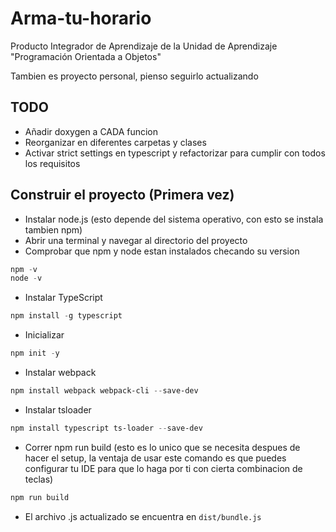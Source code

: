 # Arma-tu-horario

Producto Integrador de Aprendizaje de la Unidad de Aprendizaje "Programación Orientada a Objetos"

Tambien es proyecto personal, pienso seguirlo actualizando

## TODO

- Añadir doxygen a CADA funcion
- Reorganizar en diferentes carpetas y clases
- Activar strict settings en typescript y refactorizar para cumplir con todos los requisitos

## Construir el proyecto (Primera vez)

- Instalar node.js (esto depende del sistema operativo, con esto se instala tambien npm)
- Abrir una terminal y navegar al directorio del proyecto
- Comprobar que npm y node estan instalados checando su version

```powershell
npm -v
node -v
```

- Instalar TypeScript

```powershell
npm install -g typescript
```

- Inicializar

```powershell
npm init -y
```

- Instalar webpack

```powershell
npm install webpack webpack-cli --save-dev
```

- Instalar tsloader

```powershell
npm install typescript ts-loader --save-dev
```

- Correr npm run build (esto es lo unico que se necesita despues de hacer el setup, la ventaja de usar este comando es que puedes configurar tu IDE para que lo haga por ti con cierta combinacion de teclas)

```powershell
npm run build
```

- El archivo .js actualizado se encuentra en `dist/bundle.js`
